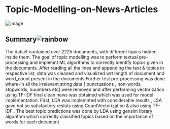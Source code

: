 # Topic-Modelling-on-News-Articles

![image](https://user-images.githubusercontent.com/102039796/216698497-9156f7a9-b421-446e-a07a-8a689e11275b.png)

## Summary![rainbow](https://user-images.githubusercontent.com/102039796/216665284-9f6c1442-64b3-467c-b1d7-500a5e47da06.png)

The datset contained over 2225 documents, with different topics hidden inside them. The goal of topic modelling was to perform textual pre-processing and implemnt ML algorithms to correctly identify topics given in the documents. After reading all the lines and appending the text & topics in respective list, data was cleaned and visualized wrt length of document and word_count present in the documents.Further test pre-processing was done where-in all the irrelevant string data [ punctuations , non-words, stopwords, nuumbers etc] were removed and after performing vectorization using TF-IDF final clean news was obtained which was used for model implementation. First, LDA was implemnted with considerable results , LSA gave not so satisfactory resluts using CountVectorization & also using TF-IDF . The best topic predictions was done by LDA using gensim library algorithm which correctly classified topics based on the importance of words for each document
